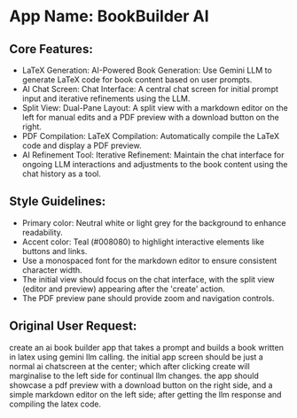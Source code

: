 # **App Name**: BookBuilder AI

## Core Features:

- LaTeX Generation: AI-Powered Book Generation: Use Gemini LLM to generate LaTeX code for book content based on user prompts.
- AI Chat Screen: Chat Interface: A central chat screen for initial prompt input and iterative refinements using the LLM.
- Split View: Dual-Pane Layout: A split view with a markdown editor on the left for manual edits and a PDF preview with a download button on the right.
- PDF Compilation: LaTeX Compilation: Automatically compile the LaTeX code and display a PDF preview.
- AI Refinement Tool: Iterative Refinement: Maintain the chat interface for ongoing LLM interactions and adjustments to the book content using the chat history as a tool.

## Style Guidelines:

- Primary color: Neutral white or light grey for the background to enhance readability.
- Accent color: Teal (#008080) to highlight interactive elements like buttons and links.
- Use a monospaced font for the markdown editor to ensure consistent character width.
- The initial view should focus on the chat interface, with the split view (editor and preview) appearing after the 'create' action.
- The PDF preview pane should provide zoom and navigation controls.

## Original User Request:
create an ai book builder app that takes a prompt and builds a book written in latex using gemini llm calling. the initial app screen should be just a normal ai chatscreen at the center; which after clicking create will marginalise to the left side for continual llm changes. the app should showcase a pdf preview  with a download button on the right side, and a simple markdown editor on the left side; after getting the llm response and compiling the latex code.
  